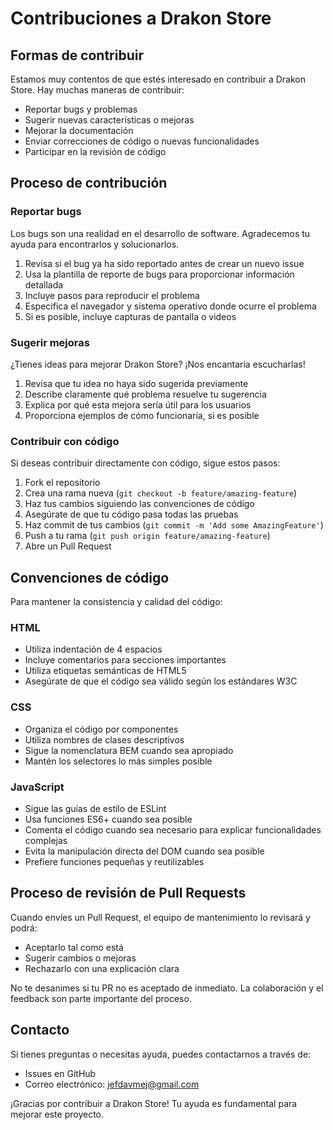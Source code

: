 # Contribuciones a Drakon Store

## Formas de contribuir

Estamos muy contentos de que estés interesado en contribuir a Drakon Store. Hay muchas maneras de contribuir:

- Reportar bugs y problemas
- Sugerir nuevas características o mejoras
- Mejorar la documentación
- Enviar correcciones de código o nuevas funcionalidades
- Participar en la revisión de código

## Proceso de contribución

### Reportar bugs

Los bugs son una realidad en el desarrollo de software. Agradecemos tu ayuda para encontrarlos y solucionarlos.

1. Revisa si el bug ya ha sido reportado antes de crear un nuevo issue
2. Usa la plantilla de reporte de bugs para proporcionar información detallada
3. Incluye pasos para reproducir el problema
4. Especifica el navegador y sistema operativo donde ocurre el problema
5. Si es posible, incluye capturas de pantalla o videos

### Sugerir mejoras

¿Tienes ideas para mejorar Drakon Store? ¡Nos encantaría escucharlas!

1. Revisa que tu idea no haya sido sugerida previamente
2. Describe claramente qué problema resuelve tu sugerencia
3. Explica por qué esta mejora sería útil para los usuarios
4. Proporciona ejemplos de cómo funcionaría, si es posible

### Contribuir con código

Si deseas contribuir directamente con código, sigue estos pasos:

1. Fork el repositorio
2. Crea una rama nueva (`git checkout -b feature/amazing-feature`)
3. Haz tus cambios siguiendo las convenciones de código
4. Asegúrate de que tu código pasa todas las pruebas
5. Haz commit de tus cambios (`git commit -m 'Add some AmazingFeature'`)
6. Push a tu rama (`git push origin feature/amazing-feature`)
7. Abre un Pull Request

## Convenciones de código

Para mantener la consistencia y calidad del código:

### HTML

- Utiliza indentación de 4 espacios
- Incluye comentarios para secciones importantes
- Utiliza etiquetas semánticas de HTML5
- Asegúrate de que el código sea válido según los estándares W3C

### CSS

- Organiza el código por componentes
- Utiliza nombres de clases descriptivos
- Sigue la nomenclatura BEM cuando sea apropiado
- Mantén los selectores lo más simples posible

### JavaScript

- Sigue las guías de estilo de ESLint
- Usa funciones ES6+ cuando sea posible
- Comenta el código cuando sea necesario para explicar funcionalidades complejas
- Evita la manipulación directa del DOM cuando sea posible
- Prefiere funciones pequeñas y reutilizables

## Proceso de revisión de Pull Requests

Cuando envíes un Pull Request, el equipo de mantenimiento lo revisará y podrá:

- Aceptarlo tal como está
- Sugerir cambios o mejoras
- Rechazarlo con una explicación clara

No te desanimes si tu PR no es aceptado de inmediato. La colaboración y el feedback son parte importante del proceso.

## Contacto

Si tienes preguntas o necesitas ayuda, puedes contactarnos a través de:

- Issues en GitHub
- Correo electrónico: [jefdavmej@gmail.com](mailto:jefdavmej@gmail.com)

¡Gracias por contribuir a Drakon Store! Tu ayuda es fundamental para mejorar este proyecto.